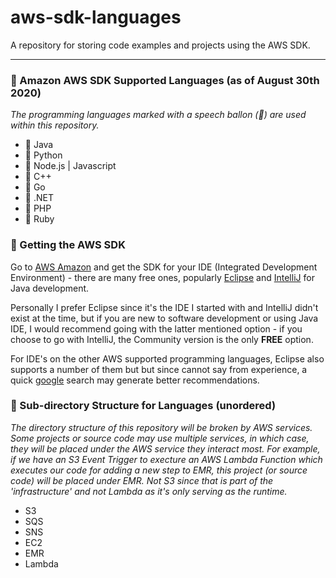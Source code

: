 # aws-sdk-languages
A repository for storing code examples and projects using the AWS SDK.

---
### 💎 Amazon AWS SDK Supported Languages (as of August 30th 2020)
_The programming languages marked with a speech ballon (💬) are used within this repository._
* 💬 Java
* 💬 Python
* 💬 Node.js | Javascript
* 💭 C++
* 💭 Go
* 💭 .NET
* 💭 PHP
* 💭 Ruby

### 🏃 Getting the AWS SDK
Go to [AWS Amazon](https://aws.amazon.com/tools/) and get the SDK for your IDE (Integrated Development Environment) - there are many free ones, popularly [Eclipse](https://www.eclipse.org/ide/) and [IntelliJ](https://www.jetbrains.com/idea/) for Java development. 

Personally I prefer Eclipse since it's the IDE I started with and IntelliJ didn't exist at the time, but if you are new to software development or using Java IDE, I would recommend going with the latter mentioned option - if you choose to go with IntelliJ, the Community version is the only **FREE** option. 

For IDE's on the other AWS supported programming languages, Eclipse also supports a number of them but but since cannot say from experience, a quick [google](https://www.google.com/) search may generate better recommendations.

### 📂 Sub-directory Structure for Languages (unordered)
_The directory structure of this repository will be broken by AWS services. Some projects or source code may use multiple services, in which case, they will be placed under the AWS service they interact most. For example, if we have an S3 Event Trigger to execture an AWS Lambda Function which executes our code for adding a new step to EMR, this project (or source code) will be placed under EMR. Not S3 since that is part of the 'infrastructure' and not Lambda as it's only serving as the runtime._
* S3
* SQS
* SNS
* EC2
* EMR
* Lambda
